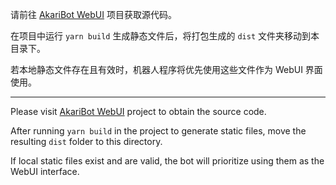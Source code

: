 请前往 [AkariBot WebUI](https://github.com/Teahouse-Studios/akari-bot-webui) 项目获取源代码。

在项目中运行 `yarn build` 生成静态文件后，将打包生成的 `dist` 文件夹移动到本目录下。

若本地静态文件存在且有效时，机器人程序将优先使用这些文件作为 WebUI 界面使用。

---

Please visit [AkariBot WebUI](https://github.com/Teahouse-Studios/akari-bot-webui) project to obtain the source code.

After running `yarn build` in the project to generate static files, move the resulting `dist` folder to this directory.

If local static files exist and are valid, the bot will prioritize using them as the WebUI interface.
